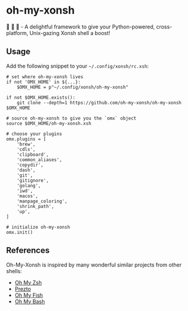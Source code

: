 # oh-my-xonsh

🐍 🐚 🔌 - A delightful framework to give your Python-powered, cross-platform, Unix-gazing Xonsh shell a boost!

## Usage

Add the following snippet to your `~/.config/xonsh/rc.xsh`:

```shell
# set where oh-my-xonsh lives
if not 'OMX_HOME' in ${...}:
    $OMX_HOME = p"~/.config/xonsh/oh-my-xonsh"

if not $OMX_HOME.exists():
    git clone --depth=1 https://github.com/oh-my-xonsh/oh-my-xonsh $OMX_HOME

# source oh-my-xonsh to give you the `omx` object
source $OMX_HOME/oh-my-xonsh.xsh

# choose your plugins
omx.plugins = [
    'brew',
    'cdls',
    'clipboard',
    'common_aliases',
    'copydir',
    'dash',
    'git',
    'gitignore',
    'golang',
    'iwd',
    'macos',
    'manpage_coloring',
    'shrink_path',
    'up',
]

# initialize oh-my-xonsh
omx.init()
```

## References

Oh-My-Xonsh is inspired by many wonderful similar projects from other shells:

- [Oh My Zsh][ohmyzsh]
- [Prezto][prezto]
- [Oh My Fish][ohmyfish]
- [Oh My Bash][ohmybash]

[ohmyzsh]: https://github.com/ohmyzsh/ohmyzsh
[prezto]: https://github.com/sorin-ionescu/prezto
[ohmyfish]: https://github.com/oh-my-fish/oh-my-fish
[ohmybash]: https://github.com/ohmybash/oh-my-bash
